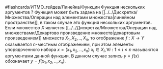 #flashcards/ИТМО_гейдев/Линейка/Функции
Функция нескольких аргументов
?
Функция может быть задана на [[../../Дискретка/Множества/Операции над элементами множества|линейном пространстве]], в таком случае это функция нескольких аргументов.
Если множество $X$ является [[../../Дискретка/Множества/Операции над множествами/Декартово произведение множеств|декартовым произведением]] множеств $X_1, X_2, .., X_n$, то отображение $f:X \to Y$ оказывается $n$-местным отображением, при этом элементы упорядоченного набора $x = (x_1, x_2, .., x_n)$ $x_i \in X_i, \forall i: 1\le i \le n$ называются аргументами данной функции.
В данном случае запись $y = f(x)$ обозначает $y = f(x_1, x_2, .., x_n)$.
